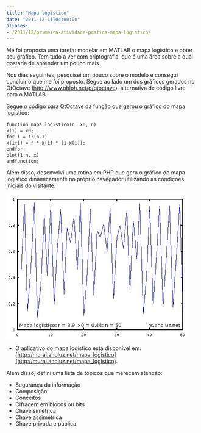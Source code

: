 ```yaml
---
title: "Mapa logístico"
date: "2011-12-11T04:00:00"
aliases:
- /2011/12/primeira-atividade-pratica-mapa-logistico/
---
```


Me foi proposta uma tarefa: modelar em MATLAB o mapa logístico e obter seu gráfico. Tem tudo a ver com criptografia, que é uma área sobre a qual gostaria de aprender um pouco mais.

Nos dias seguintes, pesquisei um pouco sobre o modelo e consegui concluir o que me foi proposto. Segue ao lado um dos gráficos gerados no QtOctave (http://www.ohloh.net/p/qtoctave), alternativa de código livre para o MATLAB.

Segue o código para QtOctave da função que gerou o gráfico do mapa logístico:

```
function mapa_logistico(r, x0, n)
x(1) = x0;
for i = 1:(n-1)
x(1+i) = r * x(i) * (1-x(i));
endfor;
plot(1:n, x)
endfunction;
```

Além disso, desenvolvi uma rotina em PHP que gera o gráfico do mapa logístico dinamicamente no próprio navegador utilizando as condições iniciais do visitante.

![Exemplo de gráfico do mapa logístico](/images/mapa_logistico_sample.jpg "Exemplo de gráfico do mapa logístico")

* O aplicativo do mapa logístico está disponível em: [http://mural.anoluz.net/mapa_logistico](http://mural.anoluz.net/mapa_logistico).

Além disso, defini uma lista de tópicos que merecem atenção:

* Segurança da informação
* Composição
* Conceitos
* Cifragem em blocos ou bits
* Chave simétrica
* Chave assimétrica
* Chave privada e pública
